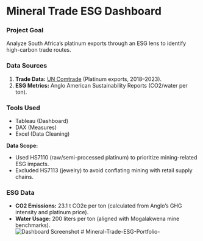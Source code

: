 # Mineral Trade ESG Dashboard  
### **Project Goal**  
Analyze South Africa’s platinum exports through an ESG lens to identify high-carbon trade routes.  

### **Data Sources**  
1. **Trade Data:** [UN Comtrade](https://comtradeplus.un.org/) (Platinum exports, 2018–2023).  
2. **ESG Metrics:** Anglo American Sustainability Reports (CO2/water per ton).  

### **Tools Used**  
- Tableau (Dashboard)  
- DAX (Measures)  
- Excel (Data Cleaning)  

**Data Scope:**  
- Used HS7110 (raw/semi-processed platinum) to prioritize mining-related ESG impacts.  
- Excluded HS7113 (jewelry) to avoid conflating mining with retail supply chains.

### **ESG Data**  
- **CO2 Emissions:** 23.1 t CO2e per ton (calculated from Anglo’s GHG intensity and platinum price).  
- **Water Usage:** 200 liters per ton (aligned with Mogalakwena mine benchmarks).  
![Dashboard Screenshot](dashboard.png)  # Mineral-Trade-ESG-Portfolio-
